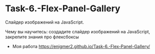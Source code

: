 # Task-6.-Flex-Panel-Gallery

Слайдер изображений на JavaScript.

Чему вы научитесь: создадите слайдер изображений на JavaScript, закрепите знания про флексбоксы

* Моя работа https://enigmer2.github.io/Task-6.-Flex-Panel-Gallery/
